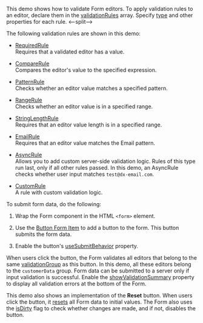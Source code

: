 ﻿This demo shows how to validate Form editors. To apply validation rules to an editor, declare them in the [validationRules](/Documentation/ApiReference/UI_Components/dxValidator/Validation_Rules/) array. Specify [type](/Documentation/ApiReference/UI_Components/dxValidator/Validation_Rules/RequiredRule/#type) and other properties for each rule. 
<--split-->

The following validation rules are shown in this demo:  
- [RequiredRule](/Documentation/ApiReference/UI_Components/dxValidator/Validation_Rules/RequiredRule/)  
Requires that a validated editor has a value.

- [CompareRule](/Documentation/ApiReference/UI_Components/dxValidator/Validation_Rules/CompareRule/)    
Compares the editor's value to the specified expression.

- [PatternRule](/Documentation/ApiReference/UI_Components/dxValidator/Validation_Rules/PatternRule/)    
Checks whether an editor value matches a specified pattern.

- [RangeRule](/Documentation/ApiReference/UI_Components/dxValidator/Validation_Rules/RangeRule/)    
Checks whether an editor value is in a specified range.

- [StringLengthRule](/Documentation/ApiReference/UI_Components/dxValidator/Validation_Rules/StringLengthRule/)  
Requires that an editor value length is in a specified range.

- [EmailRule](/Documentation/ApiReference/UI_Components/dxValidator/Validation_Rules/EmailRule/)    
Requires that an editor value matches the Email pattern.

- [AsyncRule](/Documentation/ApiReference/UI_Components/dxValidator/Validation_Rules/AsyncRule/)    
Allows you to add custom server-side validation logic. Rules of this type run last, only if all other rules passed. In this demo, an AsyncRule checks whether user input matches `test@dx-email.com`.

- [CustomRule](/Documentation/ApiReference/UI_Components/dxValidator/Validation_Rules/CustomRule/)    
A rule with custom validation logic.

To submit form data, do the following:

1. Wrap the Form component in the HTML `<form>` element.

1. Use the [Button Form Item](/Documentation/ApiReference/UI_Components/dxForm/Item_Types/ButtonItem/) to add a button to the form. This button submits the form data.

1. Enable the button's [useSubmitBehavior](/Documentation/ApiReference/UI_Components/dxButton/Configuration/#useSubmitBehavior) property.

When users click the button, the Form validates all editors that belong to the same [validationGroup](/Documentation/ApiReference/UI_Components/dxForm/Configuration/#validationGroup) as this button. In this demo, all these editors belong to the `customerData` group. Form data can be submitted to a server only if input validation is successful. Enable the [showValidationSummary](/Documentation/ApiReference/UI_Components/dxForm/Configuration/#showValidationSummary) property to display all validation errors at the bottom of the Form.

This demo also shows an implementation of the **Reset** button. When users click the button, it [resets](/Documentation/ApiReference/UI_Components/dxForm/Methods/#reseteditorsData) all Form data to initial values. The Form also uses the [isDirty](/Documentation/ApiReference/UI_Components/dxForm/Configuration/#isDirty) flag to check whether changes are made, and if not, disables the button.